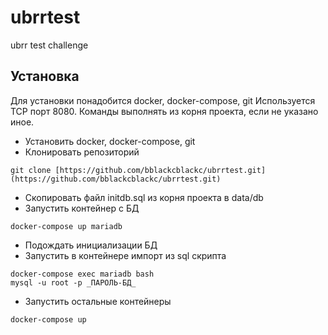 # ubrrtest
ubrr test challenge

## Установка

Для установки понадобится docker, docker-compose, git
Используется TCP порт 8080. Команды выполнять из корня проекта, если не указано иное.

- Установить docker, docker-compose, git
- Клонировать репозиторий
```
git clone [https://github.com/bblackcblackc/ubrrtest.git](https://github.com/bblackcblackc/ubrrtest.git)
``` 
- Скопировать файл initdb.sql из корня проекта в data/db
- Запустить контейнер с БД 
```
docker-compose up mariadb
```
- Подождать инициализации БД
- Запустить в контейнере импорт из sql скрипта 
```
docker-compose exec mariadb bash
mysql -u root -p _ПАРОЛЬ-БД_
```
- Запустить остальные контейнеры
```
docker-compose up
```

